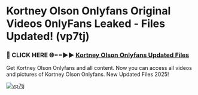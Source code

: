# Kortney Olson Onlyfans Original Videos 0nlyFans Leaked - Files Updated! (vp7tj)

<h3>🔴 CLICK HERE 🌐==►► <a href="https://tinyurl.com/2jnfzry5" rel="nofollow">Kortney Olson Onlyfans Updated Files</a></h3>

Get Kortney Olson Onlyfans and all content. Now you can access all videos and pictures of Kortney Olson Onlyfans. New Updated Files 2025!

[![vp7tj](https://i.imgur.com/GyGTBgg.gif)](https://tinyurl.com/2jnfzry5)
